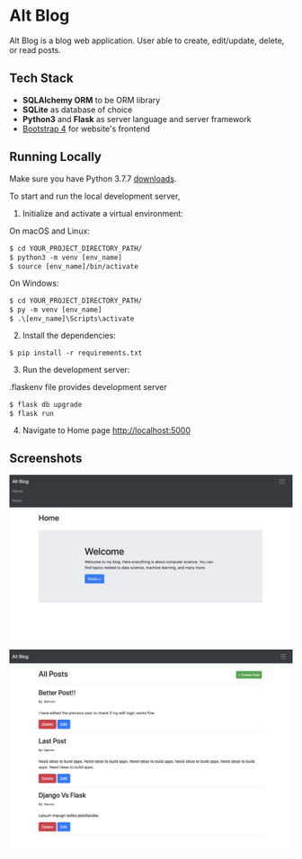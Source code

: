 # Alt Blog

Alt Blog is a blog web application. User able to create, edit/update, delete, or read posts.

## Tech Stack

- **SQLAlchemy ORM** to be ORM library
- **SQLite** as database of choice
- **Python3** and **Flask** as server language and server framework
- [Bootstrap 4](https://getbootstrap.com/docs/4.3/getting-started/introduction/) for website's frontend

## Running Locally

Make sure you have Python 3.7.7 [downloads](https://www.python.org/downloads/).

To start and run the local development server,

1. Initialize and activate a virtual environment:

On macOS and Linux:

```
$ cd YOUR_PROJECT_DIRECTORY_PATH/
$ python3 -m venv [env_name]
$ source [env_name]/bin/activate
```

On Windows:

```
$ cd YOUR_PROJECT_DIRECTORY_PATH/
$ py -m venv [env_name]
$ .\[env_name]\Scripts\activate
```

2. Install the dependencies:

```
$ pip install -r requirements.txt
```

3. Run the development server:

.flaskenv file provides development server

```
$ flask db upgrade
$ flask run
```

4. Navigate to Home page [http://localhost:5000](http://localhost:5000)

## Screenshots

![homepage](screenshots/homepage.png)

![postspage](screenshots/postpage.png)
